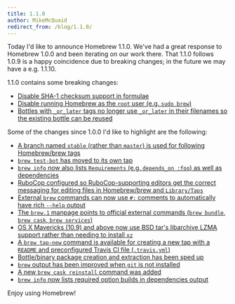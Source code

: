 ```yaml
---
title: 1.1.0
author: MikeMcQuaid
redirect_from: /blog/1.1.0/
---
```

Today I'd like to announce Homebrew 1.1.0. We've had a great response to Homebrew 1.0.0 and been iterating on our work there. That 1.1.0 follows 1.0.9 is a happy coincidence due to breaking changes; in the future we may have a e.g. 1.1.10.

1.1.0 contains some breaking changes:

- [Disable SHA-1 checksum support in formulae](https://github.com/Homebrew/brew/pull/1451)
- [Disable running Homebrew as the `root` user  (e.g. `sudo brew`)](https://github.com/Homebrew/brew/pull/1452)
- [Bottles with `_or_later` tags no longer use `_or_later` in their filenames so the existing bottle can be reused](https://github.com/Homebrew/brew/pull/1446)

Some of the changes since 1.0.0 I'd like to highlight are the following:

- [A branch named `stable` (rather than `master`) is used for following Homebrew/brew tags](https://github.com/Homebrew/brew/pull/1121)
- [`brew test-bot` has moved to its own tap](https://github.com/homebrew/homebrew-test-bot)
- [`brew info` now also lists `Requirements` (e.g. `depends_on :foo`) as well as dependencies](https://github.com/Homebrew/brew/pull/1004)
- [RuboCop configured so RuboCop-supporting editors get the correct messaging for editing files in Homebrew/brew and `Library/Taps`](https://github.com/Homebrew/brew/pull/1128)
- [External `brew` commands can now use `#:` comments to automatically have rich `--help` output](https://github.com/Homebrew/brew/pull/1205)
- [The `brew.1` manpage points to official external commands (`brew bundle`, `brew cask`, `brew services`)](https://github.com/Homebrew/brew/pull/1214)
- [OS X Mavericks (10.9) and above now use BSD tar's libarchive LZMA support rather than needing to install `xz`](https://github.com/Homebrew/brew/pull/1279)
- [A `brew tap-new` command is available for creating a new tap with a `README` and preconfigured Travis CI file (`.travis.yml`)](https://github.com/Homebrew/brew/pull/1277)
- [Bottle/binary package creation and extraction has been sped up](https://github.com/Homebrew/brew/pull/1253)
- [`brew` output has been improved when `git` is not installed](https://github.com/Homebrew/brew/pull/1380)
- [A new `brew cask reinstall` command was added](https://github.com/Homebrew/brew/pull/1248)
- [`brew info` now lists required option builds in dependencies output](https://github.com/Homebrew/brew/pull/1308)

Enjoy using Homebrew!
